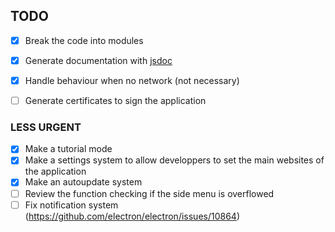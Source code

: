 ## TODO

- [x] Break the code into modules
- [x] Generate documentation with [jsdoc](https://github.com/jsdoc2md/jsdoc-to-markdown/wiki)
- [x] Handle behaviour when no network (not necessary)
- [ ] Generate certificates to sign the application


### LESS URGENT
- [x] Make a tutorial mode
- [x] Make a settings system to allow developpers to set the main websites of the application
- [x] Make an autoupdate system
- [ ] Review the function checking if the side menu is overflowed
- [ ] Fix notification system (https://github.com/electron/electron/issues/10864)
